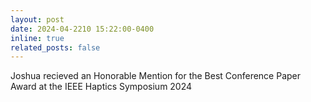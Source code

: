 ```yaml
---
layout: post
date: 2024-04-2210 15:22:00-0400
inline: true
related_posts: false
---
```


Joshua recieved an Honorable Mention for the Best Conference Paper Award at the IEEE Haptics Symposium 2024

